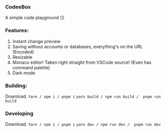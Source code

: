 ### CodeeBox
A simple code playground 😏

### Features:
1. Instant change preview
2. Saving without accounts or databases, everything's on the URL (Encoded)
3. Resizable
4. Monaco editor! Taken right straight from VSCode source! (Even has command palette)
5. Dark mode

### Building:
Download.
`Yarn / npm i / pnpm i`
`yarn build / npm run build /  pnpm run build`

### Developing
Download.
`Yarn / npm i / pnpm i`
`yarn dev / npm run dev /  pnpm run dev`
